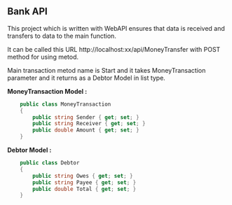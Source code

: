 ## Bank API ##

This project which is written with WebAPI ensures that data is received and transfers to data to the main function.

It can be called this URL http://localhost:xx/api/MoneyTransfer with POST method for using metod.

Main transaction metod name is Start and it takes MoneyTransaction parameter and it returns as a Debtor Model in list type.

**MoneyTransaction Model :**

```C#
    public class MoneyTransaction
    {
        public string Sender { get; set; }
        public string Receiver { get; set; }
        public double Amount { get; set; }
    }
```

**Debtor Model :**

```C#
    public class Debtor
    {
        public string Owes { get; set; }
        public string Payee { get; set; }
        public double Total { get; set; }
    }
```
